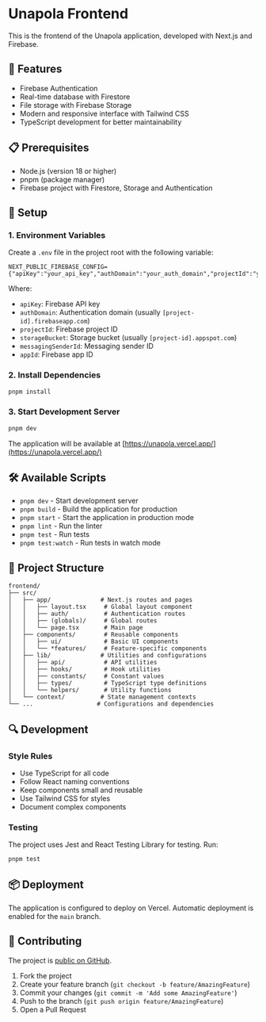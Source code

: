# Unapola Frontend

This is the frontend of the Unapola application, developed with Next.js and Firebase.

## 🚀 Features

- Firebase Authentication
- Real-time database with Firestore
- File storage with Firebase Storage
- Modern and responsive interface with Tailwind CSS
- TypeScript development for better maintainability

## 📋 Prerequisites

- Node.js (version 18 or higher)
- pnpm (package manager)
- Firebase project with Firestore, Storage and Authentication

## 🔧 Setup

### 1. Environment Variables

Create a `.env` file in the project root with the following variable:

```env
NEXT_PUBLIC_FIREBASE_CONFIG={"apiKey":"your_api_key","authDomain":"your_auth_domain","projectId":"your_project_id","storageBucket":"your_storage_bucket","messagingSenderId":"your_messaging_sender_id","appId":"your_app_id"}
```

Where:
- `apiKey`: Firebase API key
- `authDomain`: Authentication domain (usually `[project-id].firebaseapp.com`)
- `projectId`: Firebase project ID
- `storageBucket`: Storage bucket (usually `[project-id].appspot.com`)
- `messagingSenderId`: Messaging sender ID
- `appId`: Firebase app ID

### 2. Install Dependencies

```bash
pnpm install
```

### 3. Start Development Server

```bash
pnpm dev
```

The application will be available at [https://unapola.vercel.app/](https://unapola.vercel.app/)

## 🛠 Available Scripts

- `pnpm dev` - Start development server
- `pnpm build` - Build the application for production
- `pnpm start` - Start the application in production mode
- `pnpm lint` - Run the linter
- `pnpm test` - Run tests
- `pnpm test:watch` - Run tests in watch mode

## 📁 Project Structure

```
frontend/
├── src/
│   ├── app/              # Next.js routes and pages
│   │   ├── layout.tsx     # Global layout component
│   │   ├── auth/          # Authentication routes
│   │   ├── (globals)/     # Global routes
│   │   └── page.tsx       # Main page
│   ├── components/        # Reusable components
│   │   ├── ui/            # Basic UI components
│   │   └── *features/     # Feature-specific components
│   ├── lib/              # Utilities and configurations
│   │   ├── api/           # API utilities
│   │   ├── hooks/         # Hook utilities
│   │   ├── constants/     # Constant values
│   │   ├── types/         # TypeScript type definitions
│   │   └── helpers/       # Utility functions
│   └── context/          # State management contexts
└── ...                  # Configurations and dependencies
```

## 🔍 Development

### Style Rules

- Use TypeScript for all code
- Follow React naming conventions
- Keep components small and reusable
- Use Tailwind CSS for styles
- Document complex components

### Testing

The project uses Jest and React Testing Library for testing. Run:

```bash
pnpm test
```

## 📦 Deployment

The application is configured to deploy on Vercel. Automatic deployment is enabled for the `main` branch.

## 🤝 Contributing

The project is [public on GitHub](https://github.com/robertocarlero/unapola).

1. Fork the project
2. Create your feature branch (`git checkout -b feature/AmazingFeature`)
3. Commit your changes (`git commit -m 'Add some AmazingFeature'`)
4. Push to the branch (`git push origin feature/AmazingFeature`)
5. Open a Pull Request
